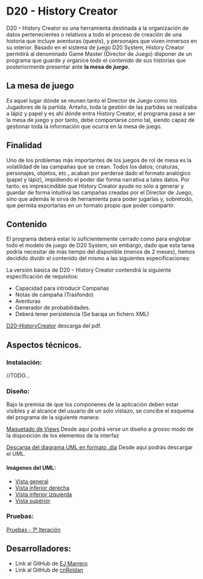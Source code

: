 # D20 - History Creator

D20 – History Creator es una herramienta destinada a la organización de datos
pertenecientes o relativos a todo el proceso de creación de una historia que incluye
aventuras (quests), y personajes que viven inmersos en su interior.
Basado en el sistema de juego D20 System, History Creator permitirá al denominado
Game Master (Director de Juego) disponer de un programa que guarde y organice
todo el contenido de sus historias que posteriormente presentar ante **la mesa de**
***juego.***



## La mesa de juego

Es aquel lugar dónde se reunen tanto el Director de Juego como los Jugadores de la
partida. Antaño, toda la gestión de las partidas se realizaba a lápiz y papel y es ahí
dónde entra History Creator, el programa pasa a ser la mesa de juego y por tanto,
debe comportarse como tal, siendo capaz de gestionar toda la información que
ocurra en la mesa de juego.



## Finalidad

Uno de los problemas más importantes de los juegos de rol de mesa es la volatilidad
de las campañas que se crean. Todos los datos; criaturas, personajes, objetos, etc.,
acaban por perderse dado el formato analógico (papel y lápiz), impidiendo el poder
dar forma narrativa a tales datos.
Por tanto, es imprescindible que History Creator ayude no sólo a generar y guardar de
forma intuitiva las campañas creadas por el Director de Juego, sino que además le
sirva de herramienta para poder jugarlas y, sobretodo, que permita exportarlas en un
formato propio que poder compartir.



## Contenido

El programa deberá estar lo suficientemente cerrado como para englobar todo el
modelo de juego de D20 System, sin embargo, dado que esta tarea podría necesitar
de más tiempo del disponible (menos de 2 meses), hemos decidido dividir el
contenido del mismo a las siguientes especificaciones:

La versión básica de D20 – History Creator contendrá la siguiente especificación de
requisitos:

- Capacidad para introducir Campañas
- Notas de campaña (Trasfondo)
- Aventuras
- Generador de probabilidades.
- Deberá tener persistencia (Se baraja un fichero XML)



[ D20-HistoryCreator] descarga del pdf.

[D20-HistoryCreator]: https://github.com/EJMarrero/HistoryCreator/blob/master/docs/D20-HistoryCreator.pdf

## Aspectos técnicos.

### Instalación:

//TODO...



### Diseño:

Bajo la premisa de que los componenes de la aplicación deben estar visibles y al alcance del usuario de un solo vistazo, se concibe el esquema del programa de la siguiente manera:

[Maquetado de Views] Desde aquí podrá verse un diseño a grosso modo de la disposición de los elementos de la interfaz

[Descarga del diagrama UML en formato .dia] Desde aquí podrás descargar el UML.

[Maquetado de Views]: https://github.com/EJMarrero/HistoryCreator/tree/master/docs/Diagramas/Maquetado%20de%20Views
[ Descarga del diagrama UML en formato .dia]: https://github.com/EJMarrero/HistoryCreator/blob/master/docs/Diagramas/UMLv1.dia

#### Imágenes del UML:

- [Vista general]
- [Vista inferior derecha]
- [Vista inferior izquierda]
- [Vista superior]

[Vista general]: https://github.com/EJMarrero/HistoryCreator/blob/master/docs/Diagramas/VistaGeneral.PNG
[Vista inferior derecha ]: https://github.com/EJMarrero/HistoryCreator/blob/master/docs/Diagramas/VistaInferiorDer.PNG
[Vista inferior izquierda]: https://github.com/EJMarrero/HistoryCreator/blob/master/docs/Diagramas/VistaInferiorIzq.PNG
[ Vista superior ]: https://github.com/EJMarrero/HistoryCreator/blob/master/docs/Diagramas/VistaSuperior.PNG

### Pruebas:

[Pruebas - 1ª Iteración]

[Pruebas - 1ª Iteración]: https://github.com/EJMarrero/HistoryCreator/blob/master/docs/Pruebas_i_1.pdf

## Desarrolladores:

- Link al GitHub de [EJ Marrero]
- Link al GitHub de [cnRoldan]

[EJ Marrero]: https://github.com/EJMarrero
[ cnRoldan ]: https://github.com/cnRoldan

